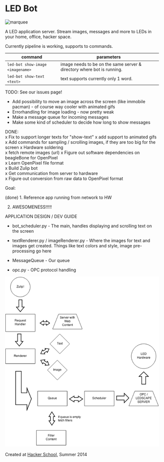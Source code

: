 LED Bot
=========

![marquee](./test/marquee1.gif)

A LED application server. Stream images, messages and more to LEDs in your home, office, hacker space.

Currently pipeline is working, supports to commands.

| command                              | parameters         | 
| ------------------------------------ | ------------------ |
| ```led-bot show-image <imagename>``` | image needs to be on the same server & directory where bot is running.  |
| ```led-bot show-text <text>```       | text supports currently only 1 word.  |


TODO:
See our issues page!

- Add possibility to move an image across the screen (like immobile pacman) - of course way cooler with animated gifs
- Errorhandling for image loading - now pretty weak 
- Make a message queue for incoming messages
- Make some kind of scheduler to decide how long to show messages

DONE:  
x Fix to support longer texts for "show-text"
x add support to animated gifs
x Add commands for sampling / scrolling images, if they are too big for the screen
x Hardware soldering  
x fetch remote images (url)
x Figure out software dependencies on beagleBone for OpenPixel  
x Learn OpenPixel file format  
x Build Zulip bot  
x Get communication from server to hardware  
x Figure out conversion from raw data to OpenPixel format  


Goal:

(done) 1. Reference app running from network to HW

2. AWESOMENESS!!!!!

APPLICATION DESIGN / DEV GUIDE

* bot_scheduler.py - The main, handles displaying and scrolling text on the screen 

* textRenderer.py /  imageRenderer.py - Where the images for text and images get created. Things like text colors and style, image pre-processing go here 
* MessageQueue - Our queue
* opc.py - OPC protocol handling


![arch](./architecture.png)


Created at [Hacker School](https://hackerschool.com), Summer 2014

